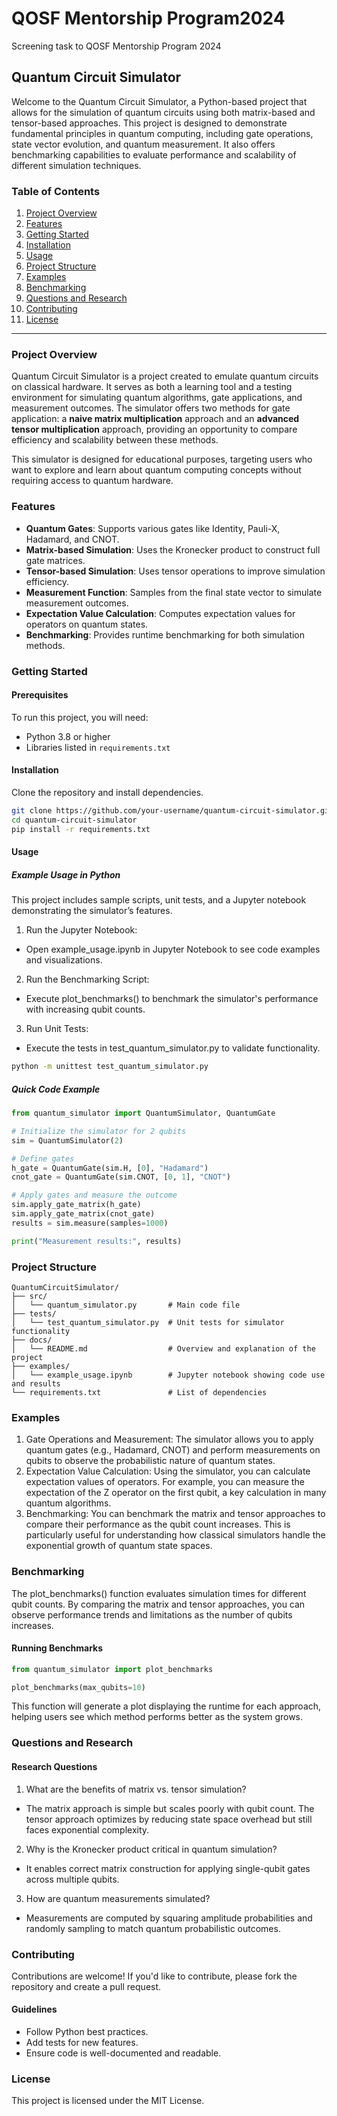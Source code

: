 # QOSF Mentorship Program2024
Screening task to QOSF Mentorship Program 2024

## Quantum Circuit Simulator

Welcome to the Quantum Circuit Simulator, a Python-based project that allows for the simulation of quantum circuits using both matrix-based and tensor-based approaches. This project is designed to demonstrate fundamental principles in quantum computing, including gate operations, state vector evolution, and quantum measurement. It also offers benchmarking capabilities to evaluate performance and scalability of different simulation techniques.

### Table of Contents

1. [Project Overview](#project-overview)
2. [Features](#features)
3. [Getting Started](#getting-started)
4. [Installation](#installation)
5. [Usage](#usage)
6. [Project Structure](#project-structure)
7. [Examples](#examples)
8. [Benchmarking](#benchmarking)
9. [Questions and Research](#questions-and-research)
10. [Contributing](#contributing)
11. [License](#license)

---

### Project Overview

Quantum Circuit Simulator is a project created to emulate quantum circuits on classical hardware. It serves as both a learning tool and a testing environment for simulating quantum algorithms, gate applications, and measurement outcomes. The simulator offers two methods for gate application: a **naive matrix multiplication** approach and an **advanced tensor multiplication** approach, providing an opportunity to compare efficiency and scalability between these methods.

This simulator is designed for educational purposes, targeting users who want to explore and learn about quantum computing concepts without requiring access to quantum hardware.

### Features

- **Quantum Gates**: Supports various gates like Identity, Pauli-X, Hadamard, and CNOT.
- **Matrix-based Simulation**: Uses the Kronecker product to construct full gate matrices.
- **Tensor-based Simulation**: Uses tensor operations to improve simulation efficiency.
- **Measurement Function**: Samples from the final state vector to simulate measurement outcomes.
- **Expectation Value Calculation**: Computes expectation values for operators on quantum states.
- **Benchmarking**: Provides runtime benchmarking for both simulation methods.

### Getting Started

#### Prerequisites

To run this project, you will need:

- Python 3.8 or higher
- Libraries listed in `requirements.txt`

#### Installation

Clone the repository and install dependencies.

```bash
git clone https://github.com/your-username/quantum-circuit-simulator.git
cd quantum-circuit-simulator
pip install -r requirements.txt
```

#### Usage
##### Example Usage in Python
This project includes sample scripts, unit tests, and a Jupyter notebook demonstrating the simulator’s features.
1. Run the Jupyter Notebook:
  - Open example_usage.ipynb in Jupyter Notebook to see code examples and visualizations.
2. Run the Benchmarking Script:
  - Execute plot_benchmarks() to benchmark the simulator's performance with increasing qubit counts.
3. Run Unit Tests:
  - Execute the tests in test_quantum_simulator.py to validate functionality.

```bash
python -m unittest test_quantum_simulator.py
```

##### Quick Code Example
```python
from quantum_simulator import QuantumSimulator, QuantumGate

# Initialize the simulator for 2 qubits
sim = QuantumSimulator(2)

# Define gates
h_gate = QuantumGate(sim.H, [0], "Hadamard")
cnot_gate = QuantumGate(sim.CNOT, [0, 1], "CNOT")

# Apply gates and measure the outcome
sim.apply_gate_matrix(h_gate)
sim.apply_gate_matrix(cnot_gate)
results = sim.measure(samples=1000)

print("Measurement results:", results)
```

### Project Structure
```plaintext
QuantumCircuitSimulator/
├── src/
│   └── quantum_simulator.py       # Main code file
├── tests/
│   └── test_quantum_simulator.py  # Unit tests for simulator functionality
├── docs/
│   └── README.md                  # Overview and explanation of the project
├── examples/
│   └── example_usage.ipynb        # Jupyter notebook showing code use and results
└── requirements.txt               # List of dependencies
```

### Examples
1. Gate Operations and Measurement: The simulator allows you to apply quantum gates (e.g., Hadamard, CNOT) and perform measurements on qubits to observe the probabilistic nature of quantum states.
2. Expectation Value Calculation: Using the simulator, you can calculate expectation values of operators. For example, you can measure the expectation of the Z operator on the first qubit, a key calculation in many quantum algorithms.
3. Benchmarking: You can benchmark the matrix and tensor approaches to compare their performance as the qubit count increases. This is particularly useful for understanding how classical simulators handle the exponential growth of quantum state spaces.

### Benchmarking
The plot_benchmarks() function evaluates simulation times for different qubit counts. By comparing the matrix and tensor approaches, you can observe performance trends and limitations as the number of qubits increases.

#### Running Benchmarks
```python
from quantum_simulator import plot_benchmarks

plot_benchmarks(max_qubits=10)
```
This function will generate a plot displaying the runtime for each approach, helping users see which method performs better as the system grows.

### Questions and Research
#### Research Questions
1. What are the benefits of matrix vs. tensor simulation?
  - The matrix approach is simple but scales poorly with qubit count. The tensor approach optimizes by reducing state space overhead but still faces exponential complexity.

2. Why is the Kronecker product critical in quantum simulation?
  - It enables correct matrix construction for applying single-qubit gates across multiple qubits.

3. How are quantum measurements simulated?
  - Measurements are computed by squaring amplitude probabilities and randomly sampling to match quantum probabilistic outcomes.

### Contributing
Contributions are welcome! If you'd like to contribute, please fork the repository and create a pull request.
#### Guidelines
  - Follow Python best practices.
  - Add tests for new features.
  - Ensure code is well-documented and readable.

### License
This project is licensed under the MIT License.




